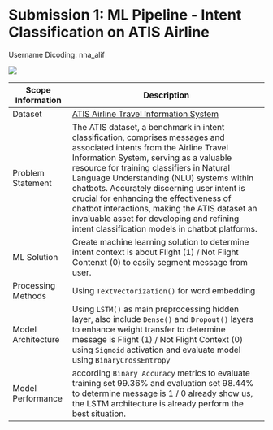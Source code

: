 # Submission 1: ML Pipeline - Intent Classification on ATIS Airline

Username Dicoding: nna_alif

![](https://miro.medium.com/v2/resize:fit:1400/1*Xe8qYW2BdcWc1U5PRCgoXw.png)


| Scope Information | Description |
| --- | --- |
| Dataset | [ATIS Airline Travel Information System](https://www.kaggle.com/datasets/hassanamin/atis-airlinetravelinformationsystem/data?select=atis_intents.csv) |
| Problem Statement | The ATIS dataset, a benchmark in intent classification, comprises messages and associated intents from the Airline Travel Information System, serving as a valuable resource for training classifiers in Natural Language Understanding (NLU) systems within chatbots. Accurately discerning user intent is crucial for enhancing the effectiveness of chatbot interactions, making the ATIS dataset an invaluable asset for developing and refining intent classification models in chatbot platforms. |
| ML Solution | Create machine learning solution to determine intent context is about Flight (1) / Not Flight Contenxt (0) to easily segment message from user. |
| Processing Methods | Using `TextVectorization()` for word embedding |
| Model Architecture | Using `LSTM()` as main preprocessing hidden layer, also include `Dense()` and `Dropout()` layers to enhance weight transfer to determine message is Flight (1) / Not Flight Context (0) using `Sigmoid` activation and evaluate model using `BinaryCrossEntropy`|
| Model Performance | according `Binary Accuracy` metrics to evaluate training set 99.36% and evaluation set 98.44% to determine message is 1 / 0 already show us, the LSTM architecture is already perform the best situation. |